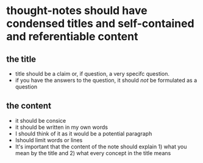 # thought-notes should have condensed titles and self-contained and referentiable content

## the title
- title should be a claim or, if question, a very specifc question. 
- if you have the answers to the question, it should *not* be formulated as a question

## the content
- it should be consice
- it should be written in my own words
- I should think of it as it would be a potential paragraph
- Ishould limit words or lines
- It's important that the content of the note should explain 1) what you mean by the title and 2) what every concept in the title means





